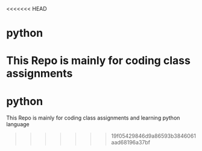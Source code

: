 <<<<<<< HEAD
# python

This Repo is mainly for coding class assignments
=======
# python

This Repo is mainly for coding class assignments and learning python language
>>>>>>> 19f05429846d9a86593b3846061aad68196a37bf
